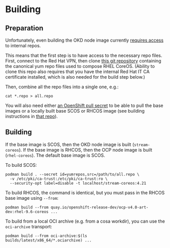 # Building

## Preparation

Unfortunately, even building the OKD node image currently
[requires access](https://github.com/openshift/os/blob/44326c81951023c0c596c1a7ef3df5f4ebbef2a2/build-node-image.sh#L22-L30)
to internal repos.

This means that the first step is to have access to the necessary
repo files. First, connect to the Red Hat VPN, then clone
[this git repository](https://url.corp.redhat.com/fc84483) containing the
canonical yum repo files used to compose RHEL CoreOS. (Ability to clone
this repo also requires that you have the internal Red Hat IT CA certificate
installed, which is also needed for the build step below.)

Then, combine all the repo files into a single one, e.g.:

```
cat *.repo > all.repo
```

You will also need either
[an OpenShift pull secret](https://console.redhat.com/openshift/install/aws/installer-provisioned)
to be able to pull the base images or a locally built base
SCOS or RHCOS image (see building instructions in
[that repo](https://github.com/coreos/rhel-coreos-config)).

## Building

If the base image is SCOS, then the OKD node image is built (`stream-coreos`).
If the base image is RHCOS, then the OCP node image is built (`rhel-coreos`).
The default base image is SCOS.

To build SCOS:

```
podman build . --secret id=yumrepos,src=/path/to/all.repo \
  -v /etc/pki/ca-trust:/etc/pki/ca-trust:ro \
  --security-opt label=disable -t localhost/stream-coreos:4.21
```

To build RHCOS, the command is identical, but you must pass in the RHCOS base
image using `--from`:

```
podman build --from quay.io/openshift-release-dev/ocp-v4.0-art-dev:rhel-9.6-coreos ...
```

To build from a local OCI archive (e.g. from a cosa workdir), you can use the
`oci-archive` transport:

```
podman build --from oci-archive:$(ls builds/latest/x86_64/*.ociarchive) ...
```
